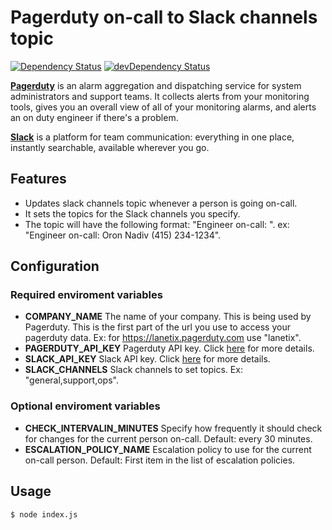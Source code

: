 Pagerduty on-call to Slack channels topic
======

[![Dependency Status](https://david-dm.org/OronNadiv/pagerduty-on-call-to-slack-channels-topic.svg?style=flat)](https://david-dm.org/OronNadiv/pagerduty-on-call-to-slack-channels-topic)
[![devDependency Status](https://david-dm.org/OronNadiv/pagerduty-on-call-to-slack-channels-topic/dev-status.svg?style=flat)](https://david-dm.org/OronNadiv/pagerduty-on-call-to-slack-channels-topic)

[**Pagerduty**](www.pagerduty.com) is an alarm aggregation and dispatching service for system administrators and support teams. It collects alerts from your monitoring tools, gives you an overall view of all of your monitoring alarms, and alerts an on duty engineer if there's a problem.

[**Slack**](www.slack.com) is a platform for team communication: everything in one place, instantly searchable, available wherever you go.

## Features

* Updates slack channels topic whenever a person is going on-call.
* It sets the topics for the Slack channels you specify.
* The topic will have the following format: "Engineer on-call: <Name> <Phones>".  ex: "Engineer on-call: Oron Nadiv (415) 234-1234".

## Configuration

### Required enviroment variables
* **COMPANY_NAME** The name of your company.  This is being used by Pagerduty.  This is the first part of the url you use to access your pagerduty data.  Ex: for https://lanetix.pagerduty.com use "lanetix".
* **PAGERDUTY_API_KEY** Pagerduty API key.  Click [here](https://support.pagerduty.com/hc/en-us/articles/202829310-Generating-an-API-Key) for more details.
* **SLACK_API_KEY** Slack API key.  Click [here](https://api.slack.com/tokens) for more details.
* **SLACK_CHANNELS** Slack channels to set topics.  Ex: "general,support,ops".

### Optional enviroment variables
* **CHECK_INTERVALIN_MINUTES** Specify how frequently it should check for changes for the current person on-call.  Default: every 30 minutes.
* **ESCALATION_POLICY_NAME** Escalation policy to use for the current on-call person.  Default: First item in the list of escalation policies.

## Usage

```bash
$ node index.js
```
